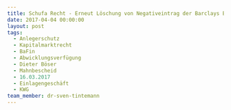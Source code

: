```yaml
---
title: Schufa Recht - Erneut Löschung von Negativeintrag der Barclays Bank erreicht
date: 2017-04-04 00:00:00
layout: post
tags:
  - Anlegerschutz
  - Kapitalmarktrecht
  - BaFin
  - Abwicklungsverfügung
  - Dieter Böser
  - Mahnbescheid
  - 16.03.2017
  - Einlagengeschäft
  - KWG
team_member: dr-sven-tintemann
---
```

